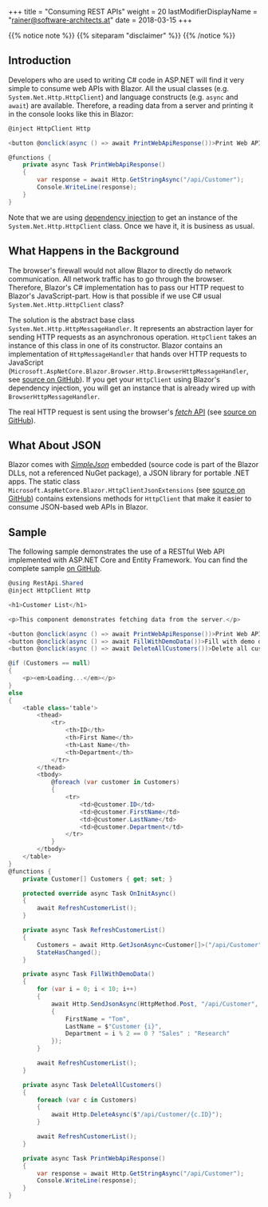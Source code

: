 +++
title = "Consuming REST APIs"
weight = 20
lastModifierDisplayName = "rainer@software-architects.at"
date = 2018-03-15
+++

{{% notice note %}}
{{% siteparam "disclaimer" %}}
{{% /notice %}}

## Introduction

Developers who are used to writing C# code in ASP.NET will find it very simple to consume web APIs with Blazor. All the usual classes (e.g. `System.Net.Http.HttpClient`) and language constructs (e.g. `async` and `await`) are available. Therefore, a reading data from a server and printing it in the console looks like this in Blazor:

```cs
@inject HttpClient Http

<button @onclick(async () => await PrintWebApiResponse())>Print Web API Response</button>

@functions {
    private async Task PrintWebApiResponse()
    {
        var response = await Http.GetStringAsync("/api/Customer");
        Console.WriteLine(response);
    }
}
```

Note that we are using [dependency injection](dependency-injection) to get an instance of the `System.Net.Http.HttpClient` class. Once we have it, it is business as usual.

## What Happens in the Background

The browser's firewall would not allow Blazor to directly do network communication. All network traffic has to go through the browser. Therefore, Blazor's C# implementation has to pass our HTTP request to Blazor's JavaScript-part. How is that possible if we use C# usual `System.Net.Http.HttpClient` class?

The solution is the abstract base class `System.Net.Http.HttpMessageHandler`. It represents an abstraction layer for sending HTTP requests as an asynchronous operation. `HttpClient` takes an instance of this class in one of its constructor. Blazor contains an implementation of `HttpMessageHandler` that hands over HTTP requests to JavaScript (`Microsoft.AspNetCore.Blazor.Browser.Http.BrowserHttpMessageHandler`, see [source on GitHub](https://github.com/aspnet/Blazor/blob/release/0.1.0/src/Microsoft.AspNetCore.Blazor.Browser/Http/BrowserHttpMessageHandler.cs)). If you get your `HttpClient` using Blazor's dependency injection, you will get an instance that is already wired up with `BrowserHttpMessageHandler`.

The real HTTP request is sent using the browser's [*fetch* API](https://developer.mozilla.org/en-US/docs/Web/API/WindowOrWorkerGlobalScope/fetch) (see [source on GitHub](https://github.com/aspnet/Blazor/blob/release/0.1.0/src/Microsoft.AspNetCore.Blazor.Browser.JS/src/Services/Http.ts)).

## What About JSON

Blazor comes with [*SimpleJson*](https://github.com/facebook-csharp-sdk/simple-json) embedded (source code is part of the Blazor DLLs, not a referenced NuGet package), a JSON library for portable .NET apps. The static class `Microsoft.AspNetCore.Blazor.HttpClientJsonExtensions` (see [source on GitHub](https://github.com/aspnet/Blazor/blob/release/0.1.0/src/Microsoft.AspNetCore.Blazor/Json/HttpClientJsonExtensions.cs)) contains extensions methods for `HttpClient` that make it easier to consume JSON-based web APIs in Blazor.

## Sample

The following sample demonstrates the use of a RESTful Web API implemented with ASP.NET Core and Entity Framework. You can find the complete sample [on GitHub](https://github.com/software-architects/learn-blazor/tree/master/samples/RestApi).

```cs
@using RestApi.Shared
@inject HttpClient Http

<h1>Customer List</h1>

<p>This component demonstrates fetching data from the server.</p>

<button @onclick(async () => await PrintWebApiResponse())>Print Web API Response</button>
<button @onclick(async () => await FillWithDemoData())>Fill with demo data</button>
<button @onclick(async () => await DeleteAllCustomers())>Delete all customers</button>

@if (Customers == null)
{
    <p><em>Loading...</em></p>
}
else
{
    <table class='table'>
        <thead>
            <tr>
                <th>ID</th>
                <th>First Name</th>
                <th>Last Name</th>
                <th>Department</th>
            </tr>
        </thead>
        <tbody>
            @foreach (var customer in Customers)
            {
                <tr>
                    <td>@customer.ID</td>
                    <td>@customer.FirstName</td>
                    <td>@customer.LastName</td>
                    <td>@customer.Department</td>
                </tr>
            }
        </tbody>
    </table>
}
@functions {
    private Customer[] Customers { get; set; }

    protected override async Task OnInitAsync()
    {
        await RefreshCustomerList();
    }

    private async Task RefreshCustomerList()
    {
        Customers = await Http.GetJsonAsync<Customer[]>("/api/Customer");
        StateHasChanged();
    }

    private async Task FillWithDemoData()
    {
        for (var i = 0; i < 10; i++)
        {
            await Http.SendJsonAsync(HttpMethod.Post, "/api/Customer", new Customer
            {
                FirstName = "Tom",
                LastName = $"Customer {i}",
                Department = i % 2 == 0 ? "Sales" : "Research"
            });
        }

        await RefreshCustomerList();
    }

    private async Task DeleteAllCustomers()
    {
        foreach (var c in Customers)
        {
            await Http.DeleteAsync($"/api/Customer/{c.ID}");
        }

        await RefreshCustomerList();
    }

    private async Task PrintWebApiResponse()
    {
        var response = await Http.GetStringAsync("/api/Customer");
        Console.WriteLine(response);
    }
}
```
